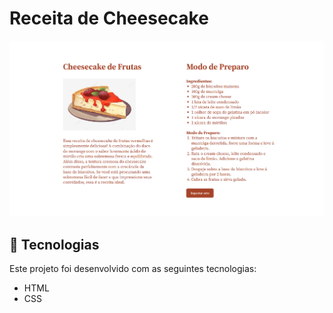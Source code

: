 # Receita de Cheesecake

![Captura de Tela do Projeto](./.github/preview.png)

## 🚀 Tecnologias

Este projeto foi desenvolvido com as seguintes tecnologias:
- HTML
- CSS